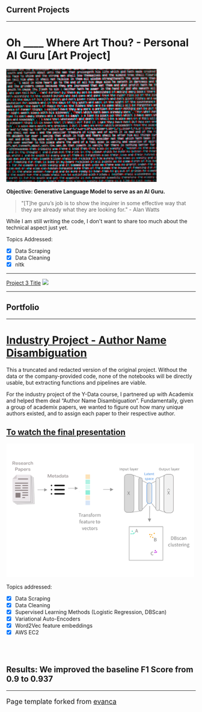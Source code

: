 ## Current Projects

---

# Oh ____ Where Art Thou? - Personal AI Guru [Art Project]
<img src="images/AI_Guru_logo_small.png?raw=true"/>

**Objective: Generative Language Model to serve as an AI Guru.**

> "[T]he guru’s job is to show the inquirer in some effective way that they are already what they are looking for." - Alan Watts 

While I am still writing the code, I don't want to share too much about the technical aspect just yet.

Topics Addressed:<br>
- [x] Data Scraping
- [x] Data Cleaning
- [x] nltk

---
[Project 3 Title](http://example.com/)
<img src="images/dummy_thumbnail.jpg?raw=true"/>



---

## Portfolio

---

# [Industry Project - Author Name Disambiguation](https://github.com/ShaulSolomon/academix-ydata-project-truncated)

This a truncated and redacted version of the original project. Without the data or the company-provided code, none of the notebooks will be directly usable, but extracting functions and pipelines are viable.

For the industry project of the Y-Data course, I partnered up with Academix and helped them deal “Author Name Disambiguation”. Fundamentally, given a group of academix papers, we wanted to figure out how many unique authors existed, and to assign each paper to their respective author.

## [To watch the final presentation](https://tinyurl.com/y3lepbkz)

<img src="images/Research Papers.png?raw=true"/>

Topics addressed:
<br>
- [x] Data Scraping
- [x] Data Cleaning
- [x] Supervised Learning Methods (Logistic Regression, DBScan)
- [x] Variational Auto-Encoders
- [x] Word2Vec feature embeddings
- [x] AWS EC2

<br><br>
## Results: **We improved the baseline F1 Score from 0.9 to 0.937**

---
<p style="font-size:18px">Page template forked from <a href="https://github.com/evanca/quick-portfolio">evanca</a></p>
<!-- Remove above link if you don't want to attibute -->
